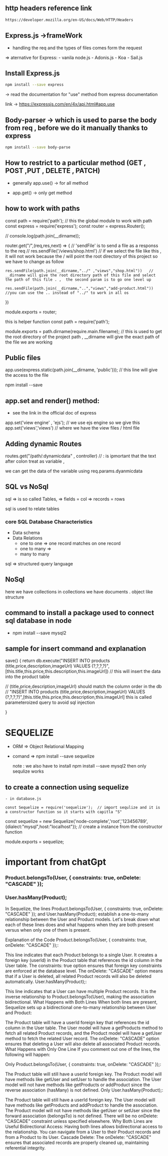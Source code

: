  ## http headers reference link


```sh
https://developer.mozilla.org/en-US/docs/Web/HTTP/Headers
``` 


## Express.js ->frameWork

  - handling the req and the types of files comes form the request

 => aternative for Express: 
         - vanila node.js
         - Adonis.js
         - Koa
         - Sail.js



## Install Express.js

```sh
npm install --save express
```

 -> read the documentation for "use" method from express documentation

 link -> https://expressjs.com/en/4x/api.html#app.use

## Body-parser  -> which is used to parse the body from req , before we do it manually thanks to express

```sh
npm install --save body-parse
```

## How to restrict to a particular method (GET , POST ,PUT , DELETE , PATCH)

 - generally app.use() -> for all method

 - app.get() -> only get method


## how to work with paths 

const path = require('path'); // this the global module to work with path
const express = require('express');
const router = express.Router();

// console.log(path.join(__dirname));

router.get("/",(req,res,next) => {
    // 'sendFile' is to send a file as a responss to the req
    // res.sendFile('/views/shop.html')  // if we select the file like this , it will not work because the / will point the root directory of this project so we have to change as follow
     
    res.sendFile(path.join(__dirname,"../" ,"views","shop.html"))   // __dirname will give the root directory path of this file and select the path of this file . ,  the second param is to go one level up  

    res.sendFile(path.join(__dirname,"..","views","add-product.html")) //you can use the .. instead of "../" to work in all os 



})

module.exports = router;


this is helper function
const path = require('path');


module.exports = path.dirname(require.main.filename); // this is used to get the root directory of the project path , __dirname will give the exact path of the file we are working



## Public files 

app.use(express.static(path.join(__dirname, 'public')));  // this line will give the access to the file 

  npm install --save 
## app.set  and render() method:

 - see the link in the official doc of express

  app.set('view engine' , 'ejs');  // we use ejs engine so we give this
  app.set('views','views') // where we have the view files / html file



  ## Adding dynamic Routes 

  routes.get("/path/:dynamicdata" , controller)  // : is ipmortant that the text after colon treat as variable , 

  we can get the data of the variable using req.params.dyanmicdata


## SQL vs NoSql

sql => is so called Tables,
      => fields = col
      => records = rows

sql is used to relate  tables

### core SQL Database Characteristics
 - Data schema
 - Data Relations
     - one to one => one record matches on one record 
     - one to many => 
     - many to many

sql => structured query language


## NoSql
  here we have collections 
  in collections we have documents . object like structure

## command to install a package used to connect sql database in node 
  - npm install --save mysql2
  
##  sample for insert command and explanation

save() {
   return db.execute("INSERT INTO products (title,price,description,imageUrl) VALUES (?,?,?,?)",[this.title,this.price,this.description,this.imageUrl])  // this will insert the data into the product table

  //  (title,price,description,imageUrl) should match the column order in the db
  // "INSERT INTO products (title,price,description,imageUrl) VALUES (?,?,?,?)",[this.title,this.price,this.description,this.imageUrl]  this is called parameteroized query to avoid sql injection
 
  }

# SEQUELIZE

 - ORM => Object Relational Mapping
 - comand
    => npm install --save sequelize 

    note : we also have to install   npm install --save mysql2 then only sequlize works 


## to create a connection using sequelize 

    - in database.js

    const Sequelize = require('sequelize');  // import sequlize and it is a constructor function so it starts with capitla "S"

const sequelize = new Sequelize('node-complete','root','123456789',{dialect:"mysql",host:"localhost"});  // create a instance from the constructor function


module.exports = sequelize;



# important from chatGpt
### Product.belongsTo(User, { constraints: true, onDelete: "CASCADE" });
### User.hasMany(Product); 

In Sequelize, the lines Product.belongsTo(User, { constraints: true, onDelete: "CASCADE" }); and User.hasMany(Product); establish a one-to-many relationship between the User and Product models. Let's break down what each of these lines does and what happens when they are both present versus when only one of them is present.

Explanation of the Code
Product.belongsTo(User, { constraints: true, onDelete: "CASCADE" });:

This line indicates that each Product belongs to a single User.
It creates a foreign key (userId) in the Product table that references the id column in the User table.
The constraints: true option ensures that foreign key constraints are enforced at the database level.
The onDelete: "CASCADE" option means that if a User is deleted, all related Product records will also be deleted automatically.
User.hasMany(Product);:

This line indicates that a User can have multiple Product records.
It is the inverse relationship to Product.belongsTo(User), making the association bidirectional.
What Happens with Both Lines
When both lines are present, Sequelize sets up a bidirectional one-to-many relationship between User and Product:

The Product table will have a userId foreign key that references the id column in the User table.
The User model will have a getProducts method to fetch all related Product records, and the Product model will have a getUser method to fetch the related User record.
The onDelete: "CASCADE" option ensures that deleting a User will also delete all associated Product records.
What Happens with Only One Line
If you comment out one of the lines, the following will happen:

Only Product.belongsTo(User, { constraints: true, onDelete: "CASCADE" });:

The Product table will still have a userId foreign key.
The Product model will have methods like getUser and setUser to handle the association.
The User model will not have methods like getProducts or addProduct since the reverse association (hasMany) is not defined.
Only User.hasMany(Product);:

The Product table will still have a userId foreign key.
The User model will have methods like getProducts and addProduct to handle the association.
The Product model will not have methods like getUser or setUser since the forward association (belongsTo) is not defined.
There will be no onDelete: "CASCADE" constraint unless specified elsewhere.
Why Both Lines are Useful
Bidirectional Access: Having both lines allows bidirectional access to the relationship. You can navigate from a User to their Product records and from a Product to its User.
Cascade Delete: The onDelete: "CASCADE" ensures that associated records are properly cleaned up, maintaining referential integrity.

